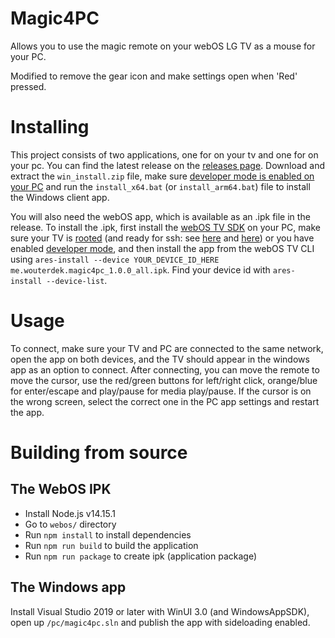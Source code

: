 # Magic4PC

Allows you to use the magic remote on your webOS LG TV as a mouse for your PC.

Modified to remove the gear icon and make settings open when 'Red' pressed.

# Installing

This project consists of two applications, one for on your tv and one for on your pc.
You can find the latest release on the [releases page](https://github.com/Wouterdek/magic4pc/releases).
Download and extract the `win_install.zip` file, make sure [developer mode is enabled on your PC](https://docs.microsoft.com/en-us/gaming/game-bar/guide/developer-mode) and run the `install_x64.bat` (or `install_arm64.bat`) file to install the Windows client app.

You will also need the webOS app, which is available as an .ipk file in the release.
To install the .ipk, first install the [webOS TV SDK](https://webostv.developer.lge.com/sdk/installation/download-installer/) on your PC, make sure your TV is [rooted](rootmy.tv) (and ready for ssh: see [here](https://webostv.developer.lge.com/develop/app-test/using-devmode-app#connectingTVandPC) and [here](https://github.com/webosbrew/webos-homebrew-channel/blob/main/README.md#development-tv-setup)) or you have enabled [developer mode](https://webostv.developer.lge.com/develop/app-test/using-devmode-app/), and then install the app from the webOS TV CLI using `ares-install --device YOUR_DEVICE_ID_HERE me.wouterdek.magic4pc_1.0.0_all.ipk`. Find your device id with `ares-install --device-list`.

# Usage

To connect, make sure your TV and PC are connected to the same network, open the app on both devices, and the TV should appear in the windows app as an option to connect.
After connecting, you can move the remote to move the cursor, use the red/green buttons for left/right click, orange/blue for enter/escape and play/pause for media play/pause.
If the cursor is on the wrong screen, select the correct one in the PC app settings and restart the app.

# Building from source

## The WebOS IPK
* Install Node.js v14.15.1
* Go to `webos/` directory
* Run `npm install` to install dependencies
* Run `npm run build` to build the application
* Run `npm run package` to create ipk (application package)

## The Windows app
Install Visual Studio 2019 or later with WinUI 3.0 (and WindowsAppSDK), open up `/pc/magic4pc.sln` and publish the app with sideloading enabled.
